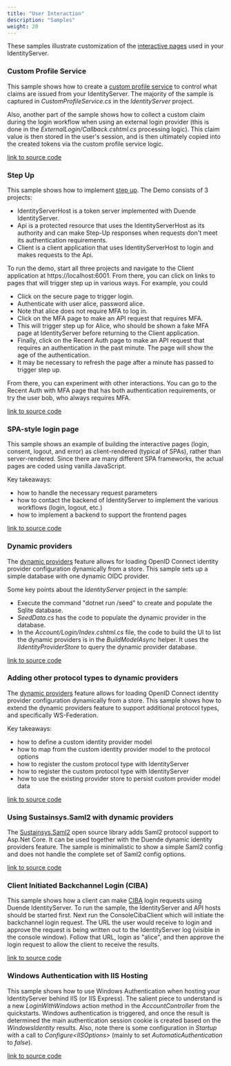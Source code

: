 ```yaml
---
title: "User Interaction"
description: "Samples"
weight: 20
---
```


These samples illustrate customization of the [interactive pages](/identityserver/v7/ui) used in your IdentityServer.

### Custom Profile Service
This sample shows how to create a [custom profile service](/identityserver/v7/fundamentals/claims) to control what claims are issued from your IdentityServer. The majority of the sample is captured in *CustomProfileService.cs* in the *IdentityServer* project.

Also, another part of the sample shows how to collect a custom claim during the login workflow when using an external login provider (this is done in the *ExternalLogin/Callback.cshtml.cs* processing logic). This claim value is then stored in the user's session, and is then ultimately copied into the created tokens via the custom profile service logic.

[link to source code](https://github.com/DuendeSoftware/Samples/tree/main/IdentityServer/v7/UserInteraction/ProfileService)

### Step Up

This sample shows how to implement [step up](https://datatracker.ietf.org/doc/draft-ietf-oauth-step-up-authn-challenge/). The Demo consists of 3 projects:

  - IdentityServerHost is a token server implemented with Duende IdentityServer.
  - Api is a protected resource that uses the IdentityServerHost as its authority and can make Step-Up responses when requests don't meet its authentication requirements.
  - Client is a client application that uses IdentityServerHost to login and makes requests to the Api.
   
To run the demo, start all three projects and navigate to the Client application at https://localhost:6001. From there, you can click on links to pages that will trigger step up in various ways. For example, you could

- Click on the secure page to trigger login.
- Authenticate with user alice, password alice.
- Note that alice does not require MFA to log in.
- Click on the MFA page to make an API request that requires MFA.
- This will trigger step up for Alice, who should be shown a fake MFA page at IdentityServer before returning to the Client application.
- Finally, click on the Recent Auth page to make an API request that requires an authentication in the past minute. The page will show the age of the authentication.
- It may be necessary to refresh the page after a minute has passed to trigger step up.

From there, you can experiment with other interactions. You can go to the Recent Auth with MFA page that has both authentication requirements, or try the user bob, who always requires MFA.

[link to source code](https://github.com/DuendeSoftware/Samples/tree/main/IdentityServer/v7/UserInteraction/StepUp)

### SPA-style login page
This sample shows an example of building the interactive pages (login, consent, logout, and error) as client-rendered (typical of SPAs), rather than server-rendered. Since there are many different SPA frameworks, the actual pages are coded using vanilla JavaScript.

Key takeaways:

* how to handle the necessary request parameters
* how to contact the backend of IdentityServer to implement the various workflows (login, logout, etc.)
* how to implement a backend to support the frontend pages

[link to source code](https://github.com/DuendeSoftware/Samples/tree/main/IdentityServer/v7/UserInteraction/SpaLoginUi)

### Dynamic providers

The [dynamic providers](/identityserver/v7/ui/login/dynamicproviders) feature allows for loading OpenID Connect identity provider configuration dynamically from a store. This sample sets up a simple database with one dynamic OIDC provider.

Some key points about the *IdentityServer* project in the sample:

* Execute the command "dotnet run /seed" to create and populate the Sqlite database.
* *SeedData.cs* has the code to populate the dynamic provider in the database.
* In the *Account/Login/Index.cshtml.cs* file, the code to build the UI to list the dynamic providers is in the *BuildModelAsync* helper. It uses the *IIdentityProviderStore* to query the dynamic provider database.

[link to source code](https://github.com/DuendeSoftware/Samples/tree/main/IdentityServer/v7/UserInteraction/DynamicProviders)

### Adding other protocol types to dynamic providers

The [dynamic providers](/identityserver/v7/ui/login/dynamicproviders) feature allows for loading OpenID Connect identity provider configuration dynamically from a store. This sample shows how to extend the dynamic providers feature to support additional protocol types, and specifically WS-Federation.

Key takeaways:

* how to define a custom identity provider model
* how to map from the custom identity provider model to the protocol options
* how to register the custom protocol type with IdentityServer
* how to register the custom protocol type with IdentityServer
* how to use the existing provider store to persist custom provider model data

[link to source code](https://github.com/DuendeSoftware/Samples/tree/main/IdentityServer/v7/UserInteraction/WsFederationDynamicProviders)

### Using Sustainsys.Saml2 with dynamic providers

The [Sustainsys.Saml2](https://saml2.sustainsys.com) open source library adds Saml2 protocol support to Asp.Net Core. It can be used together with the
Duende dynamic identity providers feature. The sample is minimalistic to show a simple Saml2 config and does not handle the complete set of Saml2 config options.

[link to source code](https://github.com/Sustainsys/Saml2.Samples/tree/main/v2/DuendeDynamicProviders)

### Client Initiated Backchannel Login (CIBA)
This sample shows how a client can make [CIBA](/identityserver/v7/ui/ciba) login requests using Duende IdentityServer.
To run the sample, the IdentityServer and API hosts should be started first.
Next run the ConsoleCibaClient which will initiate the backchannel login request.
The URL the user would receive to login and approve the request is being written out to the IdentityServer log (visible in the console window).
Follow that URL, login as "alice", and then approve the login request to allow the client to receive the results.

[link to source code](https://github.com/DuendeSoftware/Samples/tree/main/IdentityServer/v7/UserInteraction/Ciba)

### Windows Authentication with IIS Hosting
This sample shows how to use Windows Authentication when hosting your IdentityServer behind IIS (or IIS Express).
The salient piece to understand is a new *LoginWithWindows* action method in the *AccountController* from the quickstarts.
Windows authentication is triggered, and once the result is determined the main authentication session cookie is created based on the *WindowsIdentity* results.
Also, note there is some configuration in *Startup* with a call to *Configure\<IISOptions>* (mainly to set *AutomaticAuthentication* to *false*).

[link to source code](https://github.com/DuendeSoftware/Samples/tree/main/IdentityServer/v7/UserInteraction/WindowsAuthentication)

